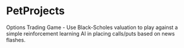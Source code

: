 # PetProjects
Options Trading Game - Use Black-Scholes valuation to play against a simple reinforcement learning AI in placing calls/puts based on news flashes.
